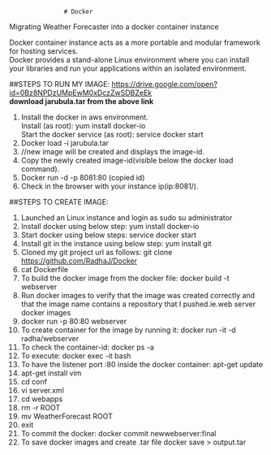                    # Docker
Migrating Weather Forecaster into a docker container instance

Docker container instance acts as a more portable and modular framework for hosting services.<br>
Docker provides a stand-alone Linux environment where you can install your libraries and run your applications within an isolated environment.<br>

##STEPS TO RUN MY IMAGE:
https://drive.google.com/open?id=0Bz8NPDzUMpEwM0xDczZwSDBZeEk
<br>
<b>download jarubula.tar from the above link</b>
<br>
1.	Install the docker in aws environment.<br> 
Install (as root): yum install docker-io <br>
Start the docker service (as root): service docker start<br>
2.	Docker load -i jarubula.tar<br>
3.	//new image will be created and displays the image-id.<br>
4.	Copy the newly created image-id(visible below the docker load command).<br>
5.	Docker run -d -p 8081:80 (copied id) <br>
6.	Check in the browser with your instance ip(ip:8081/).<br>

##STEPS TO CREATE IMAGE:
1.  Launched an Linux instance and login as sudo su administrator<br>
2.  Install docker using below step: yum install docker-io<br>
3.  Start docker using below steps: service docker start<br>
4.  Install git in the instance using below step: yum install git<br>
5.  Cloned my git project url as follows: git clone https://github.com/RadhaJ/Docker<br>
6.  cat Dockerfile<br>
7.  To build the docker image from the docker file: docker build -t webserver<br>
8.  Run docker images to verify that the image was created correctly and that the image name contains a repository that I pushed.ie.web     server docker images<br>
9.  docker run -p 80:80 webserver<br>
10. To create container for the image by running it: docker run -it -d radha/webserver<br>
11. To check the container-id: docker ps -a<br>
12. To execute: docker exec -it bash<br>
13. To have the listener port :80 inside the docker container: apt-get update<br>
14. apt-get install vim<br>
15. cd conf<br>
16. vi server.xml<br>
17. cd webapps<br>
18. rm -r ROOT<br>
19. mv WeatherForecast ROOT<br>
20. exit<br>
21. To commit the docker:  docker commit newwebserver:final<br>
22. To save docker images and create .tar file docker save > output.tar<br>
